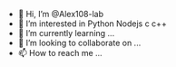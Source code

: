 - 👋 Hi, I’m @Alex108-lab
- 👀 I’m interested in Python Nodejs c c++
- 🌱 I’m currently learning ...
- 💞️ I’m looking to collaborate on ...
- 📫 How to reach me ...

<!---
Alex108-lab/Alex108-lab is a ✨ special ✨ repository because its `README.md` (this file) appears on your GitHub profile.
You can click the Preview link to take a look at your changes.
--->
